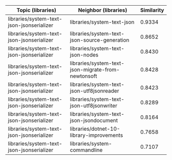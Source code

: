 | Topic (libraries) | Neighbor (libraries) | Similarity |
|-------------|-------------------|------------|
| libraries/system-text-json-jsonserializer | libraries/system-text-json | 0.9334 |
| libraries/system-text-json-jsonserializer | libraries/system-text-json-source-generation | 0.8652 |
| libraries/system-text-json-jsonserializer | libraries/system-text-json-nodes | 0.8430 |
| libraries/system-text-json-jsonserializer | libraries/system-text-json-migrate-from-newtonsoft | 0.8428 |
| libraries/system-text-json-jsonserializer | libraries/system-text-json-utf8jsonreader | 0.8423 |
| libraries/system-text-json-jsonserializer | libraries/system-text-json-utf8jsonwriter | 0.8289 |
| libraries/system-text-json-jsonserializer | libraries/system-text-json-jsondocument | 0.8164 |
| libraries/system-text-json-jsonserializer | libraries/dotnet-10-library-improvements | 0.7658 |
| libraries/system-text-json-jsonserializer | libraries/system-commandline | 0.7107 |
